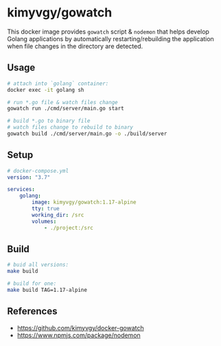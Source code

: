 # kimyvgy/gowatch

This docker image provides `gowatch` script & `nodemon` that helps develop Golang applications by automatically restarting/rebuilding the application when file changes in the directory are detected.

## Usage

```bash
# attach into `golang` container:
docker exec -it golang sh

# run *.go file & watch files change
gowatch run ./cmd/server/main.go start

# build *.go to binary file
# watch files change to rebuild to binary
gowatch build ./cmd/server/main.go -o ./build/server
```

## Setup

```yaml
# docker-compose.yml
version: "3.7"

services:
    golang:
        image: kimyvgy/gowatch:1.17-alpine
        tty: true
        working_dir: /src
        volumes:
            - ./project:/src
```

## Build

```bash
# buid all versions:
make build

# build for one:
make build TAG=1.17-alpine
```

## References
- https://github.com/kimyvgy/docker-gowatch
- https://www.npmjs.com/package/nodemon
